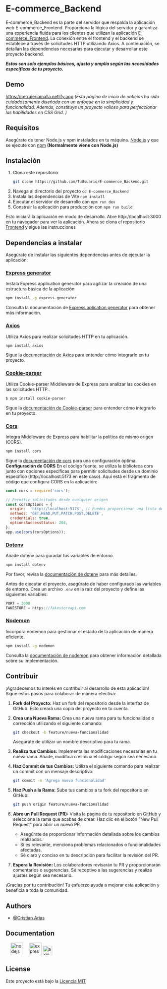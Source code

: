 # E-commerce_Backend

E-commerce_Backend es la parte del servidor que respalda la aplicación web E-commerce_Frontend. Proporciona la lógica del servidor y garantiza una experiencia fluida para los clientes que utilizan la aplicación [E-commerce_Frontend](https://github.com/Cristian0813/E-commerce_Frontend.git). La conexión entre el frontend y el backend se establece a través de solicitudes HTTP utilizando Axios. A continuación, se detallan las dependencias necesarias para ejecutar y desarrollar este proyecto backend.

**_Estos son solo ejemplos básicos, ajusta y amplía según las necesidades específicas de tu proyecto._**

## Demo

https://cerrajeriamalla.netlify.app 
*(Esta página de inicio de noticias ha sido cuidadosamente diseñada con un enfoque en la simplicidad y funcionalidad. Además, constituye un proyecto valioso para perfeccionar las habilidades en CSS Grid. )*

## Requisitos
Asegúrate de tener Node.js y npm instalados en tu máquina.
[Node.js](https://nodejs.org/en) y que se ejecute con
[npm](https://www.npmjs.com/) **(Normalmente viene con Node.js)**

## Instalación
1. Clona este repositorio
    ```bash
    git clone https://github.com/TuUsuario/E-commerce_Backend.git
    ```
1. Navega al directorio del proyecto ```cd E-commerce_Backend```
1. Instala las dependencias de Vite ```npm install```
1. Ejecutar el servidor de desarrollo con ```npm run dev```
1. Construir la aplicación para producción con ```npm run build```

Esto iniciará la aplicación en modo de desarrollo. Abre http://localhost:3000 en tu navegador para ver la aplicación. Ahora se clona el repositorio [Frontend](https://github.com/Cristian0813/E-commerce_Frontend.git) y sigue las instrucciones

## Dependencias a instalar
Asegúrate de instalar las siguientes dependencias antes de ejecutar la aplicación:

### [Express generator](https://expressjs.com/en/starter/generator.html#express-application-generator)
Instala Express application generator para agilizar la creación de una estructura básica de la aplicación

```bash
npm install -g express-generator
```
Consulta la documentación de [Express aplication generator](https://expressjs.com/en/starter/generator.html#express-application-generator) para obtener más información.

### [Axios](https://axios-http.com/)
Utiliza Axios para realizar solicitudes HTTP en tu aplicación.
```bash
npm install axios
```
Sigue la [documentación de Axios](https://axios-http.com/docs/intro) para entender cómo integrarlo en tu proyecto.

### [Cookie-parser](http://expressjs.com/en/resources/middleware/cookie-parser.html)
Utiliza Cookie-parser Middleware de Express para analizar las cookies en las solicitudes HTTP..
```bash
$ npm install cookie-parser
```
Sigue la [documentación de Cookie-parser](http://expressjs.com/en/resources/middleware/cookie-parser.html) para entender cómo integrarlo en tu proyecto.

### [Cors](https://expressjs.com/en/resources/middleware/cors.html)
Integra Middleware de Express para habilitar la política de mismo origen (CORS).
```bash
npm install cors
``` 
Sigue la [documentación de cors](https://expressjs.com/en/resources/middleware/cors.html) para una configuración óptima.
**Configuración de CORS**
En el código fuente, se utiliza la biblioteca cors junto con opciones específicas para permitir solicitudes desde un dominio específico (http://localhost:5173 en este caso). Aquí está el fragmento de código que configura CORS en la aplicación:
```javascript
const cors = require('cors');

// Permitir solicitudes desde cualquier origen
const corsOptions = {
  origin:  'http://localhost:5173', // Puedes proporcionar una lista de dominios permitidos ['http://localhost:5173', 'https://otrodominio.com']
  methods: 'GET,HEAD,PUT,PATCH,POST,DELETE',
  credentials: true,
  optionsSuccessStatus: 204,
};
app.use(cors(corsOptions));

```

### [Dotenv](https://github.com/motdotla/dotenv#readme) 
Añade dotenv para guradar tus variables de entorno.
```bash
npm install dotenv
``` 
Por favor, revisa la [documentación de dotenv](https://github.com/motdotla/dotenv#readme) para más detalles.

Antes de ejecutar el proyecto, asegúrate de haber configurado las variables de entorno. Crea un archivo ```.env``` en la raíz del proyecto y define las siguientes variables:
```javascript
PORT = 3000
FAKESTORE = https://fakestoreapi.com
```

### [Nodemon](https://github.com/remy/nodemon#nodemon)
Incorpora nodemon para gestionar el estado de la aplicación de manera eficiente.
```bash
npm install -g nodemon
```
Consulta la [documentación de nodemon](https://github.com/remy/nodemon#nodemon) para obtener información detallada sobre su implementación.

## Contribuir

¡Agradecemos tu interés en contribuir al desarrollo de esta aplicación! Sigue estos pasos para colaborar de manera efectiva:

1. **Fork del Proyecto:** Haz un fork del repositorio desde la interfaz de GitHub. Esto creará una copia del proyecto en tu cuenta.

1. **Crea una Nueva Rama:** Crea una nueva rama para tu funcionalidad o corrección utilizando el siguiente comando:

    ```bash
    git checkout -b feature/nueva-funcionalidad
    ```

   Asegúrate de utilizar un nombre descriptivo para tu rama.

1. **Realiza tus Cambios:** Implementa las modificaciones necesarias en tu nueva rama. Añade, modifica o elimina el código según sea necesario.

1. **Haz Commit de tus Cambios:** Utiliza el siguiente comando para realizar un commit con un mensaje descriptivo:

    ```bash
    git commit -m 'Agrega nueva funcionalidad'
    ```

1. **Haz Push a la Rama:** Sube tus cambios a tu fork del repositorio en GitHub:

    ```bash
    git push origin feature/nueva-funcionalidad
    ```

1. **Abre un Pull Request (PR):** Visita la página de tu repositorio en GitHub y selecciona la rama que acabas de crear. Haz clic en el botón "New Pull Request" para abrir un nuevo PR.

   - Asegúrate de proporcionar información detallada sobre los cambios realizados.
   - Si es relevante, menciona problemas relacionados o funcionalidades afectadas.
   - Sé claro y conciso en tu descripción para facilitar la revisión del PR.

1. **Espera la Revisión:** Los colaboradores revisarán tu PR y proporcionarán comentarios o sugerencias. Sé receptivo a las sugerencias y realiza ajustes según sea necesario.

¡Gracias por tu contribución! Tu esfuerzo ayuda a mejorar esta aplicación y beneficia a toda la comunidad.

## Authors

- [@Cristian Arias](https://www.github.com/Cristian0813)


## Documentation


<div align="left">
    <img width="12" />
    <a href="https://vitejs.dev/"><img src="https://cdn.jsdelivr.net/gh/devicons/devicon/icons/nodejs/nodejs-original.svg" height="40" alt="nodejs logo"  /></a>
    <img width="12" />
    <a href="https://es.react.dev/"><img src="https://cdn.jsdelivr.net/gh/devicons/devicon/icons/express/express-original.svg" height="40" alt="express logo"  /></a>
    <a href="https://axios-http.com/"><img src="https://axios-http.com/assets/logo.svg" height="30" alt="axios logo"  /></a>
</div>

## License

Este proyecto está bajo la [Licencia MIT](https://choosealicense.com/licenses/mit/)